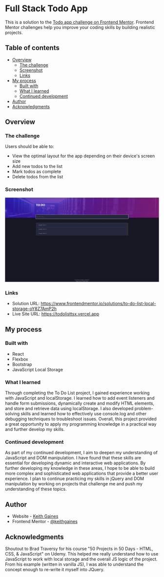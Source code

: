 # Full Stack Todo App

This is a solution to the [Todo app challenge on Frontend Mentor](https://www.frontendmentor.io/challenges/todo-app-Su1_KokOW). Frontend Mentor challenges help you improve your coding skills by building realistic projects. 

## Table of contents

- [Overview](#overview)
  - [The challenge](#the-challenge)
  - [Screenshot](#screenshot)
  - [Links](#links)
- [My process](#my-process)
  - [Built with](#built-with)
  - [What I learned](#what-i-learned)
  - [Continued development](#continued-development)
- [Author](#author)
- [Acknowledgments](#acknowledgments)

## Overview

### The challenge

Users should be able to:

- View the optimal layout for the app depending on their device's screen size
- Add new todos to the list
- Mark todos as complete
- Delete todos from the list

### Screenshot

![](./todolist.png)


### Links

- Solution URL: https://www.frontendmentor.io/solutions/to-do-list-local-storage-oY8Z7AmP2h
- Live Site URL: https://todolisttsx.vercel.app

## My process

### Built with

- React
- Flexbox
- Bootstrap
- JavaScript Local Storage

### What I learned

Through completing the To Do List project, I gained experience working with JavaScript and localStorage. I learned how to add event listeners and handle form submissions, dynamically create and modify HTML elements, and store and retrieve data using localStorage. I also developed problem-solving skills and learned how to effectively use console.log and other debugging techniques to troubleshoot issues. Overall, this project provided a great opportunity to apply my programming knowledge in a practical way and further develop my skills.

### Continued development

As part of my continued development, I aim to deepen my understanding of JavaScript and DOM manipulation. I have found that these skills are essential for developing dynamic and interactive web applications. By further developing my knowledge in these areas, I hope to be able to build more complex and sophisticated web applications that provide a better user experience. I plan to continue practicing my skills in jQuery and DOM manipulation by working on projects that challenge me and push my understanding of these topics.

## Author

- Website - [Keith Gaines](https://keithresume.vercel.app)
- Frontend Mentor - [@keithgaines](https://www.frontendmentor.io/profile/keithgaines)


## Acknowledgments

Shoutout to Brad Traversy for his course "50 Projects in 50 Days - HTML, CSS, & JavaScript" on Udemy. This helped me really understand how to use JavaScript to work with local storage and the overall JS logic of the project. From his example (written in vanilla JS), I was able to understand the concept enough to re-write it myself into JQuery. 
